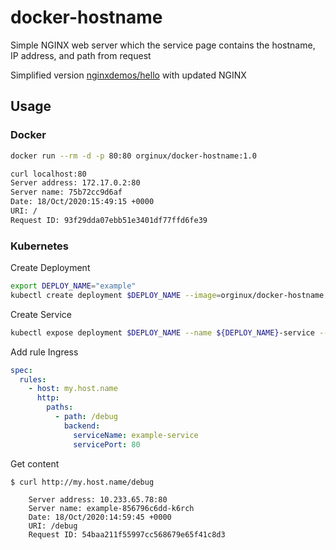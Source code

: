 # docker-hostname
Simple NGINX web server which the service page  contains the hostname, IP address, and path from request


Simplified version [nginxdemos/hello](https://hub.docker.com/r/nginxdemos/hello) with updated NGINX

## Usage

### Docker
```bash
docker run --rm -d -p 80:80 orginux/docker-hostname:1.0
```

```bash
curl localhost:80
Server address: 172.17.0.2:80
Server name: 75b72cc9d6af
Date: 18/Oct/2020:15:49:15 +0000
URI: /
Request ID: 93f29dda07ebb51e3401df77ffd6fe39
```

### Kubernetes

Create Deployment
```bash
export DEPLOY_NAME="example"
kubectl create deployment $DEPLOY_NAME --image=orginux/docker-hostname
```

Create Service
```bash
kubectl expose deployment $DEPLOY_NAME --name ${DEPLOY_NAME}-service --target-port 80 --port 80
```

Add rule Ingress
```yaml
spec:
  rules:
    - host: my.host.name
      http:
        paths:
          - path: /debug
            backend:
              serviceName: example-service
              servicePort: 80
```

Get content
```
$ curl http://my.host.name/debug

    Server address: 10.233.65.78:80
    Server name: example-856796c6dd-k6rch
    Date: 18/Oct/2020:14:59:45 +0000
    URI: /debug
    Request ID: 54baa211f55997cc568679e65f41c8d3
```
